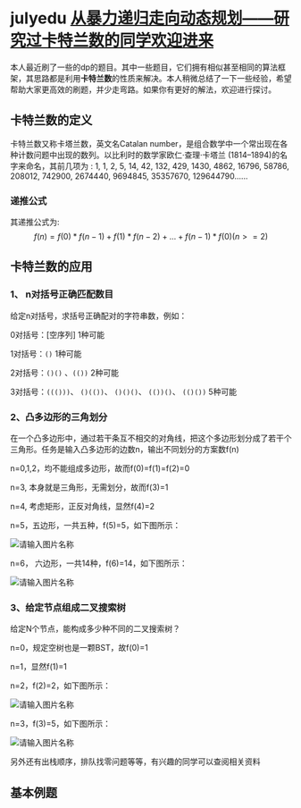 # julyedu [从暴力递归走向动态规划——研究过卡特兰数的同学欢迎进来](https://ask.julyedu.com/question/85387)

本人最近刷了一些的dp的题目。其中一些题目，它们拥有相似甚至相同的算法框架，其思路都是利用**卡特兰数**的性质来解决。本人稍微总结了一下一些经验，希望帮助大家更高效的刷题，并少走弯路。如果你有更好的解法，欢迎进行探讨。

## 卡特兰数的定义 ##

卡特兰数又称卡塔兰数，英文名Catalan number，是组合数学中一个常出现在各种计数问题中出现的数列。以比利时的数学家欧仁·查理·卡塔兰 (1814–1894)的名字来命名，其前几项为 : 1, 1, 2, 5, 14, 42, 132, 429, 1430, 4862, 16796, 58786, 208012, 742900, 2674440, 9694845, 35357670, 129644790......

### 递推公式

其递推公式为:
$$
f(n)= f(0)*f(n-1)+f(1)*f(n-2)+...+f(n-1)*f(0) (n>=2)
$$


## 卡特兰数的应用 ##

### 1、 n对括号正确匹配数目

给定n对括号，求括号正确配对的字符串数，例如：

0对括号：[空序列] 1种可能

1对括号：`()` 1种可能

2对括号：`()()` 、`(())` 2种可能

3对括号：`((()))`、 `()(())`、 `()()()`、 `(())()`、 `(()())` 5种可能



### 2、凸多边形的三角划分

在一个凸多边形中，通过若干条互不相交的对角线，把这个多边形划分成了若干个三角形。任务是输入凸多边形的边数n，输出不同划分的方案数f(n)

n=0,1,2，均不能组成多边形，故而f(0)=f(1)=f(2)=0

n=3, 本身就是三角形，无需划分，故而f(3)=1

n=4, 考虑矩形，正反对角线，显然f(4)=2

n=5，五边形，一共五种，f(5)=5，如下图所示：

![请输入图片名称](https://ask.julyedu.com/uploads/questions/20180418//082fbe9935602fb8917769d4a3ebc9de.jpg)

n=6， 六边形，一共14种，f(6)=14，如下图所示：

![请输入图片名称](https://ask.julyedu.com/uploads/questions/20180418//6ea54f20933b22b7a7a18797eb16c5cc.jpg)



### 3、给定节点组成二叉搜索树

给定N个节点，能构成多少种不同的二叉搜索树？

n=0，规定空树也是一颗BST，故f(0)=1

n=1，显然f(1)=1

n=2，f(2)=2，如下图所示：

![请输入图片名称](https://ask.julyedu.com/uploads/questions/20180418//4fe6b9fae1c50eac7b70e9b0367e36c5.jpg)

n=3，f(3)=5，如下图所示：

![请输入图片名称](https://ask.julyedu.com/uploads/questions/20180418//349fb9ee7eb63b5df13841312b771d4c.jpg)

另外还有出栈顺序，排队找零问题等等，有兴趣的同学可以查阅相关资料



## 基本例题 ##

